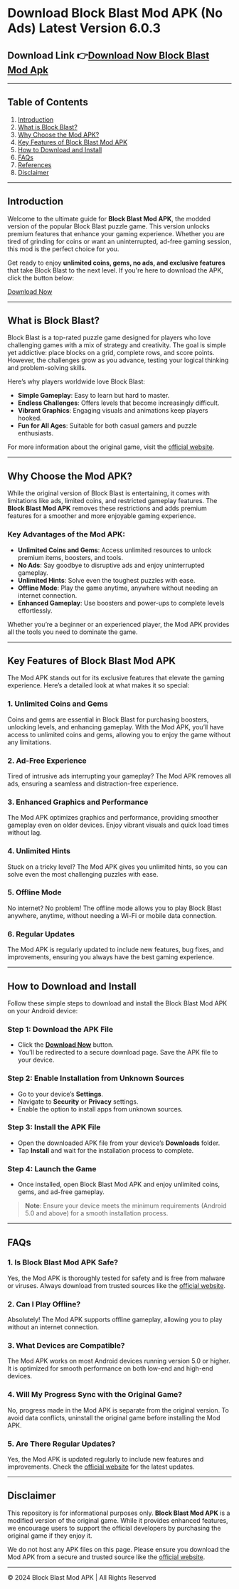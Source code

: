# Download Block Blast Mod APK (No Ads) Latest Version 6.0.3 
## Download Link 👉[Download Now Block Blast Mod Apk](https://blockblastmodapk.com/)

---

## Table of Contents

1. [Introduction](#introduction)
2. [What is Block Blast?](#what-is-block-blast)
3. [Why Choose the Mod APK?](#why-choose-the-mod-apk)
4. [Key Features of Block Blast Mod APK](#key-features-of-block-blast-mod-apk)
5. [How to Download and Install](#how-to-download-and-install)
6. [FAQs](#faqs)
7. [References](#references)
8. [Disclaimer](#disclaimer)

---

## Introduction

Welcome to the ultimate guide for **Block Blast Mod APK**, the modded version of the popular Block Blast puzzle game. This version unlocks premium features that enhance your gaming experience. Whether you are tired of grinding for coins or want an uninterrupted, ad-free gaming session, this mod is the perfect choice for you.

Get ready to enjoy **unlimited coins, gems, no ads, and exclusive features** that take Block Blast to the next level. If you're here to download the APK, click the button below:

[Download Now](https://blockblastmodapk.com/)

---

## What is Block Blast?

Block Blast is a top-rated puzzle game designed for players who love challenging games with a mix of strategy and creativity. The goal is simple yet addictive: place blocks on a grid, complete rows, and score points. However, the challenges grow as you advance, testing your logical thinking and problem-solving skills.

Here’s why players worldwide love Block Blast:
- **Simple Gameplay**: Easy to learn but hard to master.
- **Endless Challenges**: Offers levels that become increasingly difficult.
- **Vibrant Graphics**: Engaging visuals and animations keep players hooked.
- **Fun for All Ages**: Suitable for both casual gamers and puzzle enthusiasts.

For more information about the original game, visit the [official website](https://blockblastmodapk.com/).

---

## Why Choose the Mod APK?

While the original version of Block Blast is entertaining, it comes with limitations like ads, limited coins, and restricted gameplay features. The **Block Blast Mod APK** removes these restrictions and adds premium features for a smoother and more enjoyable gaming experience.

### Key Advantages of the Mod APK:
- **Unlimited Coins and Gems**: Access unlimited resources to unlock premium items, boosters, and tools.
- **No Ads**: Say goodbye to disruptive ads and enjoy uninterrupted gameplay.
- **Unlimited Hints**: Solve even the toughest puzzles with ease.
- **Offline Mode**: Play the game anytime, anywhere without needing an internet connection.
- **Enhanced Gameplay**: Use boosters and power-ups to complete levels effortlessly.

Whether you’re a beginner or an experienced player, the Mod APK provides all the tools you need to dominate the game.

---

## Key Features of Block Blast Mod APK

The Mod APK stands out for its exclusive features that elevate the gaming experience. Here’s a detailed look at what makes it so special:

### **1. Unlimited Coins and Gems**
Coins and gems are essential in Block Blast for purchasing boosters, unlocking levels, and enhancing gameplay. With the Mod APK, you’ll have access to unlimited coins and gems, allowing you to enjoy the game without any limitations.

### **2. Ad-Free Experience**
Tired of intrusive ads interrupting your gameplay? The Mod APK removes all ads, ensuring a seamless and distraction-free experience.

### **3. Enhanced Graphics and Performance**
The Mod APK optimizes graphics and performance, providing smoother gameplay even on older devices. Enjoy vibrant visuals and quick load times without lag.

### **4. Unlimited Hints**
Stuck on a tricky level? The Mod APK gives you unlimited hints, so you can solve even the most challenging puzzles with ease.

### **5. Offline Mode**
No internet? No problem! The offline mode allows you to play Block Blast anywhere, anytime, without needing a Wi-Fi or mobile data connection.

### **6. Regular Updates**
The Mod APK is regularly updated to include new features, bug fixes, and improvements, ensuring you always have the best gaming experience.

---

## How to Download and Install

Follow these simple steps to download and install the Block Blast Mod APK on your Android device:

### **Step 1: Download the APK File**
- Click the **[Download Now](https://blockblastmodapk.com/)** button.
- You’ll be redirected to a secure download page. Save the APK file to your device.

### **Step 2: Enable Installation from Unknown Sources**
- Go to your device’s **Settings**.
- Navigate to **Security** or **Privacy** settings.
- Enable the option to install apps from unknown sources.

### **Step 3: Install the APK File**
- Open the downloaded APK file from your device’s **Downloads** folder.
- Tap **Install** and wait for the installation process to complete.

### **Step 4: Launch the Game**
- Once installed, open Block Blast Mod APK and enjoy unlimited coins, gems, and ad-free gameplay.

> **Note**: Ensure your device meets the minimum requirements (Android 5.0 and above) for a smooth installation process.

---

## FAQs

### **1. Is Block Blast Mod APK Safe?**
Yes, the Mod APK is thoroughly tested for safety and is free from malware or viruses. Always download from trusted sources like the [official website](https://blockblastmodapk.com/).

### **2. Can I Play Offline?**
Absolutely! The Mod APK supports offline gameplay, allowing you to play without an internet connection.

### **3. What Devices are Compatible?**
The Mod APK works on most Android devices running version 5.0 or higher. It is optimized for smooth performance on both low-end and high-end devices.

### **4. Will My Progress Sync with the Original Game?**
No, progress made in the Mod APK is separate from the original version. To avoid data conflicts, uninstall the original game before installing the Mod APK.

### **5. Are There Regular Updates?**
Yes, the Mod APK is updated regularly to include new features and improvements. Check the [official website](https://blockblastmodapk.com/) for the latest updates.

---


## Disclaimer

This repository is for informational purposes only. **Block Blast Mod APK** is a modified version of the original game. While it provides enhanced features, we encourage users to support the official developers by purchasing the original game if they enjoy it.

We do not host any APK files on this page. Please ensure you download the Mod APK from a secure and trusted source like the [official website](https://blockblastmodapk.com/).

---

&copy; 2024 Block Blast Mod APK | All Rights Reserved
